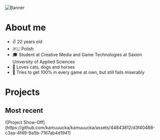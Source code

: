![Banner](https://github.com/kamuuucka/kamuuucka/assets/44843812/59bd9b46-b5f9-40ff-8099-f1b382574a06)

<h1>About me</h1>

<ul>
  <li>✌️ 22 years old</li>
  <li>🇵🇱 Polish</li>
  <li>🎓 Student at Creative Media and Game Technologies at Saxion University of Applied Sciences</li>
  <li>🌿 Loves cats, dogs and horses</li>
  <li>👾 Tries to get 100% in every game at own, but still fails miserably</li>
</ul>

<h1>Projects</h1>
<h2>Most recent</h2>
![Project Show-Off](https://github.com/kamuuucka/kamuuucka/assets/44843812/d3f40488-c3aa-4f49-8a5b-7167ab4d1941)

<!--
**kamuuucka/kamuuucka** is a ✨ _special_ ✨ repository because its `README.md` (this file) appears on your GitHub profile.

Here are some ideas to get you started:

- 🔭 I’m currently working on ...
- 🌱 I’m currently learning ...
- 👯 I’m looking to collaborate on ...
- 🤔 I’m looking for help with ...
- 💬 Ask me about ...
- 📫 How to reach me: ...
- 😄 Pronouns: ...
- ⚡ Fun fact: ...
-->
